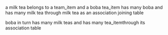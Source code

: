 a milk tea belongs to a team_item and a boba
tea_item has many boba and has many milk tea through milk tea as an association joining table

boba in turn has many milk teas and has many tea_itemthrough its association table 